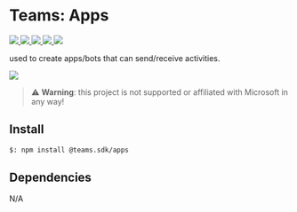 # Teams: Apps

<p>
    <a href="https://www.npmjs.com/package/@teams.sdk/apps" target="_blank">
        <img src="https://img.shields.io/npm/v/@teams.sdk/apps" />
    </a>
    <a href="https://www.npmjs.com/package/@teams.sdk/apps?activeTab=code" target="_blank">
        <img src="https://img.shields.io/bundlephobia/min/@teams.sdk/apps" />
    </a>
    <a href="https://www.npmjs.com/package/@teams.sdk/apps?activeTab=dependencies" target="_blank">
        <img src="https://img.shields.io/librariesio/release/npm/@teams.sdk/apps" />
    </a>
    <a href="https://www.npmjs.com/package/@teams.sdk/apps" target="_blank">
        <img src="https://img.shields.io/npm/dw/@teams.sdk/apps" />
    </a>
    <a href="https://aacebo.github.io/teams-sdk-js" target="_blank">
        <img src="https://img.shields.io/badge/📖 docs-open-blue" />
    </a>
</p>

used to create apps/bots that can send/receive activities.

<a href="https://aacebo.github.io/teams-sdk-js/2.getting-started.html" target="_blank">
    <img src="https://img.shields.io/badge/📖 Getting Started-blue?style=for-the-badge" />
</a>

> ⚠️ **Warning**: this project is not supported or affiliated with Microsoft in any way!

## Install

```bash
$: npm install @teams.sdk/apps
```

## Dependencies

N/A
